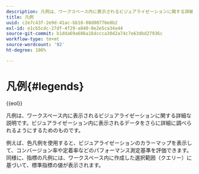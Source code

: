 ```yaml
---
description: 凡例は、ワークスペース内に表示されるビジュアライゼーションに関する詳細な説明です。ビジュアライゼーション内に表示されるデータをさらに詳細に調べられるようにするためのものです。
title: 凡例
uuid: c2e7c43f-2e9d-41ac-bb18-08d00776e8b2
exl-id: e1cb5cdc-27df-4f29-a840-0e2e5ca34a44
source-git-commit: b1dda69a606a16dccca30d2a74c7e63dbd27936c
workflow-type: tm+mt
source-wordcount: '92'
ht-degree: 100%

---
```


# 凡例{#legends}

{{eol}}

凡例は、ワークスペース内に表示されるビジュアライゼーションに関する詳細な説明です。ビジュアライゼーション内に表示されるデータをさらに詳細に調べられるようにするためのものです。

例えば、色凡例を使用すると、ビジュアライゼーションのカラーマップを表示して、コンバージョン率や定着率などのパフォーマンス測定基準を評価できます。同様に、指標の凡例には、ワークスペース内に作成した選択範囲（クエリー）に基づいて、標準指標の値が表示されます。

